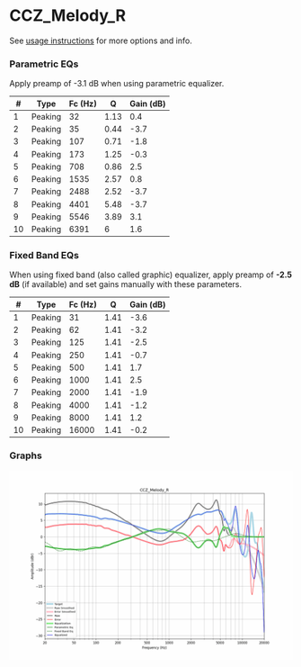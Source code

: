 # CCZ_Melody_R
See [usage instructions](https://github.com/jaakkopasanen/AutoEq#usage) for more options and info.

### Parametric EQs
Apply preamp of -3.1 dB when using parametric equalizer.

|   # | Type    |   Fc (Hz) |    Q |   Gain (dB) |
|-----|---------|-----------|------|-------------|
|   1 | Peaking |        32 | 1.13 |         0.4 |
|   2 | Peaking |        35 | 0.44 |        -3.7 |
|   3 | Peaking |       107 | 0.71 |        -1.8 |
|   4 | Peaking |       173 | 1.25 |        -0.3 |
|   5 | Peaking |       708 | 0.86 |         2.5 |
|   6 | Peaking |      1535 | 2.57 |         0.8 |
|   7 | Peaking |      2488 | 2.52 |        -3.7 |
|   8 | Peaking |      4401 | 5.48 |        -3.7 |
|   9 | Peaking |      5546 | 3.89 |         3.1 |
|  10 | Peaking |      6391 | 6    |         1.6 |

### Fixed Band EQs
When using fixed band (also called graphic) equalizer, apply preamp of **-2.5 dB** (if available) and set gains manually with these parameters.

|   # | Type    |   Fc (Hz) |    Q |   Gain (dB) |
|-----|---------|-----------|------|-------------|
|   1 | Peaking |        31 | 1.41 |        -3.6 |
|   2 | Peaking |        62 | 1.41 |        -3.2 |
|   3 | Peaking |       125 | 1.41 |        -2.5 |
|   4 | Peaking |       250 | 1.41 |        -0.7 |
|   5 | Peaking |       500 | 1.41 |         1.7 |
|   6 | Peaking |      1000 | 1.41 |         2.5 |
|   7 | Peaking |      2000 | 1.41 |        -1.9 |
|   8 | Peaking |      4000 | 1.41 |        -1.2 |
|   9 | Peaking |      8000 | 1.41 |         1.2 |
|  10 | Peaking |     16000 | 1.41 |        -0.2 |

### Graphs
![](./CCZ_Melody_R.png)
